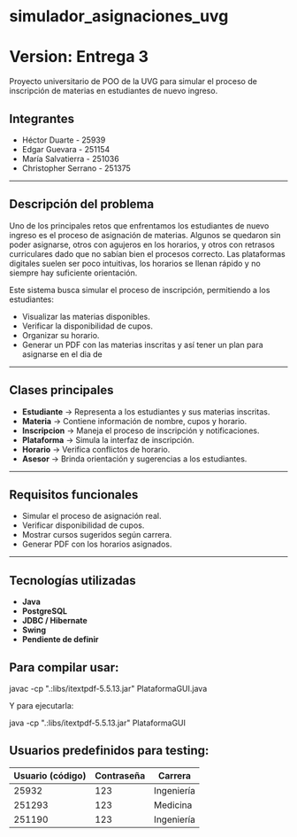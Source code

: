 # simulador_asignaciones_uvg

# Version: Entrega 3
Proyecto universitario de POO de la UVG para simular el proceso de inscripción de materias en estudiantes de nuevo ingreso.

## Integrantes
- Héctor Duarte - 25939  
- Edgar Guevara - 251154  
- María Salvatierra - 251036  
- Christopher Serrano - 251375  

---

## Descripción del problema
Uno de los principales retos que enfrentamos los estudiantes de nuevo ingreso es el proceso de asignación de materias. Algunos se quedaron sin poder asignarse, otros con agujeros en los horarios, y otros con retrasos curriculares dado que no sabían bien el procesos correcto.
Las plataformas digitales suelen ser poco intuitivas, los horarios se llenan rápido y no siempre hay suficiente orientación.  

Este sistema busca simular el proceso de inscripción, permitiendo a los estudiantes:
- Visualizar las materias disponibles.
- Verificar la disponibilidad de cupos.
- Organizar su horario.
- Generar un PDF con las materias inscritas y así tener un plan para asignarse en el dia de 

---

## Clases principales
- **Estudiante** → Representa a los estudiantes y sus materias inscritas.  
- **Materia** → Contiene información de nombre, cupos y horario.  
- **Inscripcion** → Maneja el proceso de inscripción y notificaciones.  
- **Plataforma** → Simula la interfaz de inscripción.  
- **Horario** → Verifica conflictos de horario.  
- **Asesor** → Brinda orientación y sugerencias a los estudiantes.  

---

## Requisitos funcionales
- Simular el proceso de asignación real.  
- Verificar disponibilidad de cupos.  
- Mostrar cursos sugeridos según carrera.  
- Generar PDF con los horarios asignados.  

---

## Tecnologías utilizadas
- **Java** 
- **PostgreSQL** 
- **JDBC / Hibernate**
- **Swing**  
- **Pendiente de definir** 

## Para compilar usar:
javac -cp ".:libs/itextpdf-5.5.13.jar" PlataformaGUI.java

Y para ejecutarla:

java -cp ".:libs/itextpdf-5.5.13.jar" PlataformaGUI

## Usuarios predefinidos para testing:
| Usuario (código) | Contraseña | Carrera    |
| ---------------- | ---------- | ---------- |
| 25932          | 123        | Ingeniería |
| 251293          | 123        | Medicina   |
| 251190          | 123        | Ingeniería |
